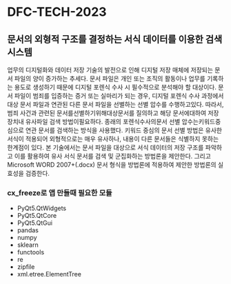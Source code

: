 # DFC-TECH-2023

## 문서의 외형적 구조를 결정하는 서식 데이터를 이용한 검색 시스템

업무의 디지털화와 데이터 저장 기술의 발전으로 인해 디지털 저장 매체에 저장되는 문서 파일의 양이 증가하는 추세다. 문서 파일은 개인 또는 조직의 활동이나 업무를 기록하는 용도로 생성하기 때문에 디지털 포렌식 수사 시 필수적으로 분석해야 할 대상이다. 문서 파일이 범죄를 입증하는 증거 또는 실마리가 되는 경우, 디지털 포렌식 수사 과정에서 대상 문서 파일과 연관된 다른 문서 파일을 선별하는 선별 압수를 수행하고있다. 따라서, 범죄 사건과 관련된 문서를선별하기위해대상문서를 질의하고 해당 문서에대하여 저장장치내 유사파일 검색 방법이필요하다. 종래의 포렌식수사의문서 선별 압수는키워드중심으로 연관 문서를 검색하는 방식을 사용했다. 키워드 중심의 문서 선별 방법은 유사한 서식이 적용되어 외형적으로는 매우 유사하나, 내용이 다른 문서들은 식별하지 못하는 한계점이 있다. 본 기술에서는 문서 파일을 대상으로 서식 데이터의 저장 구조를 파악하고 이를 활용하여 유사 서식 문서를 검색 및 군집화하는 방법론을 제안한다. 그리고 Microsoft WORD 2007+(.docx) 문서 형식을 방법론에 적용하여 제안한 방법론의 실효성을 검증한다.

### cx_freeze로 앱 만들때 필요한 모듈
- PyQt5.QtWidgets
- PyQt5.QtCore
- PyQt5.QtGui
- pandas
- numpy
- sklearn
- functools
- re
- zipfile
- xml.etree.ElementTree
